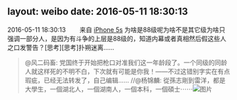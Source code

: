 layout: weibo
date: 2016-05-11 18:30:13
---
2016-05-11 18:30:13  &nbsp;&nbsp;&nbsp;&nbsp;&nbsp;&nbsp; 来自 <a href="sinaweibo://customweibosource" rel="nofollow">iPhone 5s</a>
为啥是88级呢为啥不是其它级为啥只强调一部分人，是因为有斗争的上层是88级的，知道内幕或者真相然后假这些人之口发警告？[思考][思考]扑朔迷离……
>  @风二码畜: 党国终于开始把枪口对准我们这一年龄段了。一个同级的同龄人就这样死的不明不白，下次就有可能是你我！——不过这错别字实在有点瑕疵，已经无法转发了，自己编辑…… //@杨锦麟: 從孫志剛到雷洋，都是大學生，一個湖北人，一個湖南人，一個本科，一個碩士⋯⋯ ​​​
>  ![图片](https://ww1.sinaimg.cn/large/6d2a6003gw1f3rh7ejpdaj20k034zk7e.jpg)
